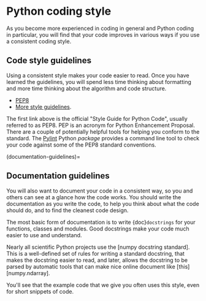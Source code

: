 # Python coding style

As you become more experienced in coding in general and Python coding in
particular, you will find that your code improves in various ways if you use
a consistent coding style.

## Code style guidelines

Using a consistent style makes your code easier to read.  Once you have
learned the guidelines, you will spend less time thinking about formatting and
more time thinking about the algorithm and code structure.

- [PEP8](https://www.python.org/dev/peps/pep-0008/)
- [More style
  guidelines](https://docs.python.org/3/tutorial/controlflow.html#intermezzo-coding-style).

The first link above is the official "Style Guide for Python Code", usually
referred to as PEP8. PEP is an acronym for Python Enhancement Proposal. There
are a couple of potentially helpful tools for helping you conform to the
standard. The [Pylint](https://pylint.pycqa.org) Python *package* provides
a command line tool to check your code against some of the PEP8 standard
conventions.

(documentation-guidelines)=

## Documentation guidelines

You will also want to document your code in a consistent way, so you and
others can see at a glance how the code works.  You should write the
documentation as you write the code, to help you think about what the code
should do, and to find the cleanest code design.

The most basic form of documentation is to write {doc}`docstrings` for your
functions, classes and modules.  Good docstrings make your code much easier to
use and understand.

Nearly all scientific Python projects use the [numpy docstring standard].
This is a well-defined set of rules for writing a standard docstring, that
makes the docstring easier to read, and later, allows the docstring to be
parsed by automatic tools that can make nice online document like [this][numpy.ndarray].

You'll see that the example code that we give you often uses this style, even
for short snippets of code.
